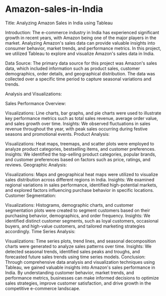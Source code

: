 # Amazon-sales-in-India 

Title: Analyzing Amazon Sales in India using Tableau

Introduction:
The e-commerce industry in India has experienced significant growth in recent years, with Amazon being one of the major players in the market. Analyzing Amazon's sales data can provide valuable insights into consumer behavior, market trends, and performance metrics. In this project, we utilized Tableau to explore and visualize Amazon's sales data in India.

Data Source:
The primary data source for this project was Amazon's sales data, which included information such as product sales, customer demographics, order details, and geographical distribution. The data was collected over a specific time period to capture seasonal variations and trends.

Analysis and Visualizations:

Sales Performance Overview:

Visualizations: Line charts, bar graphs, and pie charts were used to illustrate key performance metrics such as total sales revenue, average order value, and sales growth over time.
Insights: We observed fluctuations in sales revenue throughout the year, with peak sales occurring during festive seasons and promotional events.
Product Analysis:

Visualizations: Heat maps, treemaps, and scatter plots were employed to analyze product categories, bestselling items, and customer preferences.
Insights: We identified the top-selling product categories, popular brands, and customer preferences based on factors such as price, ratings, and reviews.
Geographic Analysis:

Visualizations: Maps and geographical heat maps were utilized to visualize sales distribution across different regions in India.
Insights: We examined regional variations in sales performance, identified high-potential markets, and explored factors influencing purchase behavior in specific locations.
Customer Segmentation:

Visualizations: Histograms, demographic charts, and customer segmentation plots were created to segment customers based on their purchasing behavior, demographics, and order frequency.
Insights: We identified distinct customer segments, such as loyal customers, occasional buyers, and high-value customers, and tailored marketing strategies accordingly.
Time Series Analysis:

Visualizations: Time series plots, trend lines, and seasonal decomposition charts were generated to analyze sales patterns over time.
Insights: We detected seasonal trends, identified sales peaks and troughs, and forecasted future sales trends using time series models.
Conclusion:
Through comprehensive data analysis and visualization techniques using Tableau, we gained valuable insights into Amazon's sales performance in India. By understanding customer behavior, market trends, and performance metrics, businesses can make informed decisions to optimize sales strategies, improve customer satisfaction, and drive growth in the competitive e-commerce landscape.




